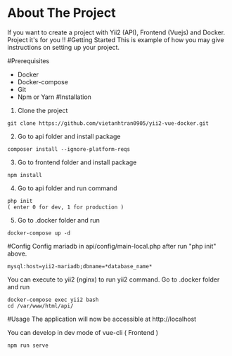 # About The Project
If you want to create a project with Yii2 (API), Frontend (Vuejs) and Docker. Project it's for you !!
#Getting Started
This is example of how you may give instructions on setting up your project.

#Prerequisites
- Docker
- Docker-compose
- Git
- Npm or Yarn
#Installation
1. Clone the project
````
git clone https://github.com/vietanhtran0905/yii2-vue-docker.git
````
2. Go to api folder and install package
````
composer install --ignore-platform-reqs
````
3. Go to frontend folder and install package
````
npm install 
````
4. Go to api folder and run command
````
php init
( enter 0 for dev, 1 for production )
````
5. Go to .docker folder and run
````
docker-compose up -d
````
#Config
Config mariadb in api/config/main-local.php after run "php init" above.
````
mysql:host=yii2-mariadb;dbname=*database_name*
````
You can execute to yii2 (nginx) to run yii2 command.
Go to .docker folder and run
````
docker-compose exec yii2 bash
cd /var/www/html/api/
````
#Usage
The application will now be accessible at http://localhost

You can develop in dev mode of vue-cli ( Frontend )
````
npm run serve
````

